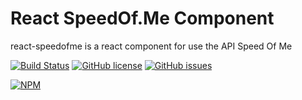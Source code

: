 # React SpeedOf.Me Component

react-speedofme is a react component for use the API Speed Of Me

[![Build Status](https://travis-ci.org/michaeldouglas/react-speedofme.svg?branch=master)](https://travis-ci.org/michaeldouglas/react-speedofme)
[![GitHub license](https://img.shields.io/github/license/michaeldouglas/react-speedofme.svg)](https://github.com/michaeldouglas/react-speedofme/blob/master/license.md)
[![GitHub issues](https://img.shields.io/github/issues/michaeldouglas/react-speedofme.svg)](https://github.com/michaeldouglas/react-speedofme/issues)


[![NPM](https://nodei.co/npm/react-speedofme.png)](https://nodei.co/npm/react-speedofme/)